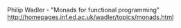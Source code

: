Philip Wadler - "Monads for functional programming"
http://homepages.inf.ed.ac.uk/wadler/topics/monads.html
